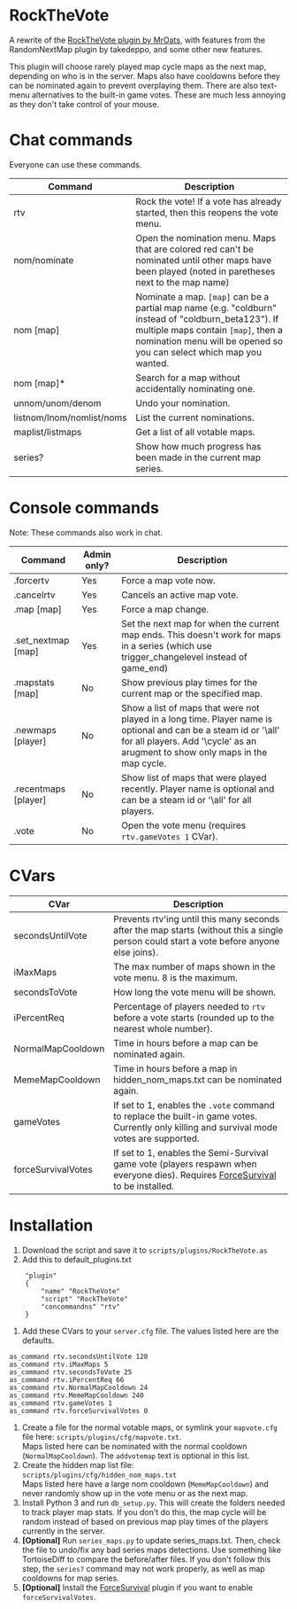 # RockTheVote
A rewrite of the [RockTheVote plugin by MrOats](https://github.com/MrOats/AngelScript_SC_Plugins/wiki/RockTheVote.as), with features from the RandomNextMap plugin by takedeppo, and some other new features.  


This plugin will choose rarely played map cycle maps as the next map, depending on who is in the server. Maps also have cooldowns before they can be nominated again to prevent overplaying them. There are also text-menu alternatives to the built-in game votes. These are much less annoying as they don't take control of your mouse.

# Chat commands

Everyone can use these commands.

| Command | Description |
| --- | --- |
| rtv | Rock the vote! If a vote has already started, then this reopens the vote menu. |
| nom/nominate | Open the nomination menu. Maps that are colored red can't be nominated until other maps have been played (noted in paretheses next to the map name) |
| nom [map] | Nominate a map. `[map]` can be a partial map name (e.g. "coldburn" instead of "coldburn_beta123"). If multiple maps contain `[map]`, then a nomination menu will be opened so you can select which map you wanted. |
| nom [map]* | Search for a map without accidentally nominating one. |
| unnom/unom/denom | Undo your nomination. |
| listnom/lnom/nomlist/noms | List the current nominations. |
| maplist/listmaps | Get a list of all votable maps. |
| series? | Show how much progress has been made in the current map series. |

# Console commands

Note: These commands also work in chat.

| Command | Admin only? | Description |
| --- | --- | --- |
| .forcertv | Yes | Force a map vote now. |
| .cancelrtv | Yes | Cancels an active map vote. |
| .map [map] | Yes | Force a map change. |
| .set_nextmap [map] | Yes | Set the next map for when the current map ends. This doesn't work for maps in a series (which use trigger_changelevel instead of game_end) |
| .mapstats [map] | No | Show previous play times for the current map or the specified map. |
| .newmaps [player] | No | Show a list of maps that were not played in a long time. Player name is optional and can be a steam id or '\all' for all players. Add '\cycle' as an arugment to show only maps in the map cycle. |
| .recentmaps [player] | No | Show list of maps that were played recently. Player name is optional and can be a steam id or '\all' for all players. |
| .vote | No | Open the vote menu (requires `rtv.gameVotes 1` CVar). |

# CVars
| CVar | Description |
| --- | --- |
| secondsUntilVote | Prevents rtv'ing until this many seconds after the map starts (without this a single person could start a vote before anyone else joins). |
| iMaxMaps | The max number of maps shown in the vote menu. 8 is the maximum. |
| secondsToVote | How long the vote menu will be shown. |
| iPercentReq | Percentage of players needed to `rtv` before a vote starts (rounded up to the nearest whole number). |
| NormalMapCooldown | Time in hours before a map can be nominated again. |
| MemeMapCooldown | Time in hours before a map in hidden_nom_maps.txt can be nominated again. |
| gameVotes | If set to 1, enables the `.vote` command to replace the built-in game votes. Currently only killing and survival mode votes are supported. |
| forceSurvivalVotes | If set to 1, enables the Semi-Survival game vote (players respawn when everyone dies). Requires [ForceSurvival](https://github.com/wootguy/ForceSurvival) to be installed. |

# Installation
1. Download the script and save it to `scripts/plugins/RockTheVote.as`
1. Add this to default_plugins.txt
```
    "plugin"
    {
        "name" "RockTheVote"
        "script" "RockTheVote"
        "concommandns" "rtv"
    }
```
1. Add these CVars to your `server.cfg` file. The values listed here are the defaults.
```
as_command rtv.secondsUntilVote 120
as_command rtv.iMaxMaps 5
as_command rtv.secondsToVote 25
as_command rtv.iPercentReq 66
as_command rtv.NormalMapCooldown 24
as_command rtv.MemeMapCooldown 240
as_command rtv.gameVotes 1
as_command rtv.forceSurvivalVotes 0
```
1. Create a file for the normal votable maps, or symlink your `mapvote.cfg` file here: `scripts/plugins/cfg/mapvote.txt`.  
Maps listed here can be nominated with the normal cooldown (`NormalMapCooldown`). The `addvotemap` text is optional in this list.
1. Create the hidden map list file: `scripts/plugins/cfg/hidden_nom_maps.txt`  
Maps listed here have a large nom cooldown (`MemeMapCooldown`) and never randomly show up in the vote menu or as the next map.
1. Install Python 3 and run `db_setup.py`. This will create the folders needed to track player map stats. If you don't do this, the map cycle will be random instead of based on previous map play times of the players currently in the server.
1. **[Optional]** Run `series_maps.py` to update series_maps.txt. Then, check the file to undo/fix any bad series maps detections. Use something like TortoiseDiff to compare the before/after files. If you don't follow this step, the `series?` command may not work properly, as well as map cooldowns for map series.
3. **[Optional]** Install the [ForceSurvival](https://github.com/wootguy/ForceSurvival) plugin if you want to enable `forceSurvivalVotes`.
